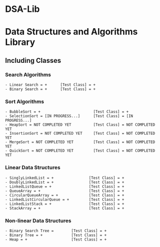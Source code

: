 # DSA-Lib

# Data Structures and Algorithms Library

## Including Classes

### Search Algorithms

    - Linear Search = +      [Test Class] = +
    - Binary Search = +      [Test Class] = +

### Sort Algorithms

    - BubbleSort = +                        [Test Class] = +
    - SelectionSort = [IN PROGRESS...]      [Test Class] = [IN PROGRESS...]
    - HeapSort = NOT COMPLETED YET          [Test Class] = NOT COMPLETED YET
    - InsertionSort = NOT COMPLETED YET     [Test Class] = NOT COMPLETED YET                 
    - MergeSort = NOT COMPLETED YET         [Test Class] = NOT COMPLETED YET                 
    - QuickSort = NOT COMPLETED YET         [Test Class] = NOT COMPLETED YET

### Linear Data Structures

    - SinglyLinkedList = +                [Test Class] = +
    - DoublyLinkedList = +                [Test Class] = +
    - LinkedListQueue = +                 [Test Class] = +
    - QueueArray = +                      [Test Class] = +
    - CircularQueueArray = +              [Test Class] = +
    - LinkedListCircularQueue = +         [Test Class] = +
    - LinkedListStack = +                 [Test Class] = +
    - StackArray = +                      [Test Class] = +

### Non-linear Data Structures

    - Binary Search Tree =        [Test Class] = +
    - Binary Tree = +             [Test Class] = +
    - Heap = +                    [Test Class] = +
